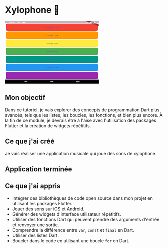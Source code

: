 # Xylophone 🎹

<img src="xylophone.png" alt="Texte alternatif" width="300" height="200">

## Mon objectif
Dans ce tutoriel, je vais explorer des concepts de programmation Dart plus avancés, tels que les listes, les boucles, les fonctions, et bien plus encore. À la fin de ce module, je devrais être à l'aise avec l'utilisation des packages Flutter et la création de widgets répétitifs.

## Ce que j'ai créé
Je vais réaliser une application musicale qui joue des sons de xylophone. 

## Application terminée

## Ce que j'ai appris
- Intégrer des bibliothèques de code open source dans mon projet en utilisant les packages Flutter.
- Jouer des sons sur iOS et Android.
- Générer des widgets d'interface utilisateur répétitifs.
- Utiliser des fonctions Dart qui peuvent prendre des arguments d'entrée et renvoyer une sortie.
- Comprendre la différence entre `var`, `const` et `final` en Dart.
- Utiliser des listes Dart.
- Boucler dans le code en utilisant une boucle `for` en Dart.
